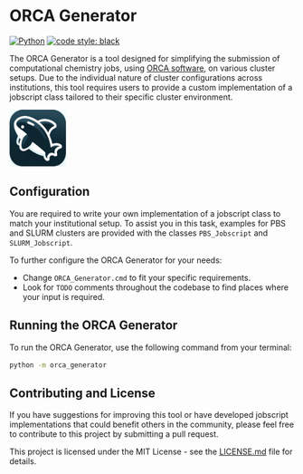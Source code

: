 # ORCA Generator
[![Python](https://img.shields.io/badge/python-3.11.4-blue.svg)](https://www.python.org)
[![code style: black](https://img.shields.io/badge/code%20style-black-000000.svg)](https://github.com/psf/black)



The ORCA Generator is a tool designed for simplifying the submission of computational chemistry jobs, using [ORCA software](https://www.orcasoftware.de/), on various cluster setups. Due to the individual nature of cluster configurations across institutions, this tool requires users to provide a custom implementation of a jobscript class tailored to their specific cluster environment.

<div align="left">
<img src="./logo.png" alt="ORCA Generator" width="100" height="100">
</div>


## Configuration

You are required to write your own implementation of a jobscript class to match your institutional setup. To assist you in this task, examples for PBS and SLURM clusters are provided with the classes `PBS_Jobscript` and `SLURM_Jobscript`. 

To further configure the ORCA Generator for your needs:

- Change `ORCA_Generator.cmd` to fit your specific requirements.
- Look for `TODO` comments throughout the codebase to find places where your input is required.


## Running the ORCA Generator

To run the ORCA Generator, use the following command from your terminal:

```bash
python -m orca_generator
```


## Contributing and License

If you have suggestions for improving this tool or have developed jobscript implementations that could benefit others in the community, please feel free to contribute to this project by submitting a pull request.

This project is licensed under the MIT License - see the [LICENSE.md](LICENSE.md) file for details.
